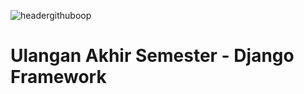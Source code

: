 ![headergithuboop](https://github.com/RafiMlnf/RDHZ-Catalog/assets/115614668/6119700c-9279-4fe2-91e0-a3aff1978369)

# Ulangan Akhir Semester - Django Framework
